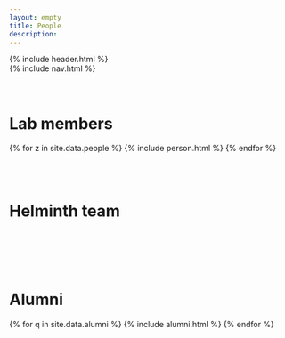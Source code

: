 ```yaml
---
layout: empty
title: People
description: 
---
```


<head>
   {% include header.html %}
</head>

<style>
.container2{
    width:100%;
    display:block;
    font-size:0;
}
</style>



<body>

<div class="top-bar pure-menu pure-menu-open pure-menu-horizontal">
  {% include nav.html %}
</div>


<br/>
<br/>

<h1> Lab members </h1>

{% for z in site.data.people %}
{% include person.html %}
{% endfor %}

<br/>
<br/>


<h1> Helminth team </h1>

<br/>
<br/>



<div class="container2">
{% for a in site.data.worm %}
{% include worm.html %}
{% endfor %}
</div>





<br/>
<br/>


<h1> Alumni </h1>
{% for q in site.data.alumni %}
{% include alumni.html %}
{% endfor %}


</body>

